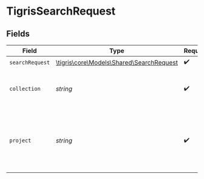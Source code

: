# TigrisSearchRequest


## Fields

| Field                                                                            | Type                                                                             | Required                                                                         | Description                                                                      |
| -------------------------------------------------------------------------------- | -------------------------------------------------------------------------------- | -------------------------------------------------------------------------------- | -------------------------------------------------------------------------------- |
| `searchRequest`                                                                  | [\tigris\core\Models\Shared\SearchRequest](../../models/shared/SearchRequest.md) | :heavy_check_mark:                                                               | N/A                                                                              |
| `collection`                                                                     | *string*                                                                         | :heavy_check_mark:                                                               | Collection name to search documents from.                                        |
| `project`                                                                        | *string*                                                                         | :heavy_check_mark:                                                               | Project name whose db is under target to search documents from.                  |
